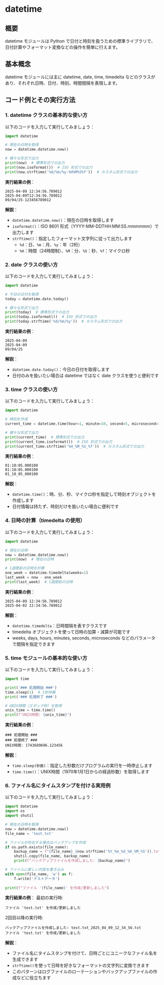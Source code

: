 # datetime

## 概要
datetime モジュールは Python で日付と時刻を扱うための標準ライブラリで、日付計算やフォーマット変換などの操作を簡単に行えます。

## 基本概念
datetime モジュールには主に datetime, date, time, timedelta などのクラスがあり、それぞれ日時、日付、時刻、時間間隔を表現します。

## コード例とその実行方法

### 1. datetime クラスの基本的な使い方

以下のコードを入力して実行してみましょう：

```python
import datetime

# 現在の日時を取得
now = datetime.datetime.now()

# 様々な形式で出力
print(now)  # 標準形式での出力
print(now.isoformat())  # ISO 形式での出力
print(now.strftime('%d/%m/%y-%H%M%S%f'))  # カスタム形式での出力
```

**実行結果の例**：
```
2025-04-09 12:34:56.789012
2025-04-09T12:34:56.789012
09/04/25-123456789012
```

**解説**：
- `datetime.datetime.now()`：現在の日時を取得します
- `isoformat()`：ISO 8601 形式（YYYY-MM-DDTHH:MM:SS.mmmmmm）で出力します
- `strftime()`：指定したフォーマット文字列に従って出力します
  - `%d`：日、`%m`：月、`%y`：年（2桁）
  - `%H`：時間（24時間制）、`%M`：分、`%S`：秒、`%f`：マイクロ秒

### 2. date クラスの使い方

以下のコードを入力して実行してみましょう：

```python
import datetime

# 今日の日付を取得
today = datetime.date.today()

# 様々な形式で出力
print(today)  # 標準形式での出力
print(today.isoformat())  # ISO 形式での出力
print(today.strftime('%d/%m/%y'))  # カスタム形式での出力
```

**実行結果の例**：
```
2025-04-09
2025-04-09
09/04/25
```

**解説**：
- `datetime.date.today()`：今日の日付を取得します
- 日付のみを扱いたい場合は datetime ではなく date クラスを使うと便利です

### 3. time クラスの使い方

以下のコードを入力して実行してみましょう：

```python
import datetime

# 時刻を作成
current_time = datetime.time(hour=1, minute=10, second=5, microsecond=100)

# 様々な形式で出力
print(current_time)  # 標準形式での出力
print(current_time.isoformat())  # ISO 形式での出力
print(current_time.strftime('%H_%M_%S_%f'))  # カスタム形式での出力
```

**実行結果の例**：
```
01:10:05.000100
01:10:05.000100
01_10_05_000100
```

**解説**：
- `datetime.time()`：時、分、秒、マイクロ秒を指定して時刻オブジェクトを作成します
- 日付情報は持たず、時刻だけを扱いたい場合に便利です

### 4. 日時の計算（timedelta の使用）

以下のコードを入力して実行してみましょう：

```python
import datetime

# 現在の日時
now = datetime.datetime.now()
print(now)  # 現在の日時

# 1週間前の日時を計算
one_week = datetime.timedelta(weeks=1)
last_week = now - one_week
print(last_week)  # 1週間前の日時
```

**実行結果の例**：
```
2025-04-09 12:34:56.789012
2025-04-02 12:34:56.789012
```

**解説**：
- `datetime.timedelta`：日時間隔を表すクラスです
- timedelta オブジェクトを使って日時の加算・減算が可能です
- weeks, days, hours, minutes, seconds, microseconds などのパラメータで間隔を指定できます

### 5. time モジュールの基本的な使い方

以下のコードを入力して実行してみましょう：

```python
import time

print('### 処理開始 ###')
time.sleep(1)  # 1秒待機
print('### 処理終了 ###')

# UNIX時間（エポック秒）を取得
unix_time = time.time()
print(f"UNIX時間: {unix_time}")
```

**実行結果の例**：
```
### 処理開始 ###
### 処理終了 ###
UNIX時間: 1743689696.123456
```

**解説**：
- `time.sleep(秒数)`：指定した秒数だけプログラムの実行を一時停止します
- `time.time()`：UNIX時間（1970年1月1日からの経過秒数）を取得します

### 6. ファイル名にタイムスタンプを付ける実用例

以下のコードを入力して実行してみましょう：

```python
import datetime
import os
import shutil

# 現在の日時を取得
now = datetime.datetime.now()
file_name = 'test.txt'

# ファイルが存在する場合はバックアップを作成
if os.path.exists(file_name):
    backup_name = f"{file_name}_{now.strftime('%Y_%m_%d_%H_%M_%S')}.txt"
    shutil.copy(file_name, backup_name)
    print(f"バックアップファイルを作成しました: {backup_name}")

# ファイルに新しい内容を書き込み
with open(file_name, 'w') as f:
    f.write('テストデータ')
    
print(f"ファイル '{file_name}' を作成/更新しました")
```

**実行結果の例**：
最初の実行時:
```
ファイル 'test.txt' を作成/更新しました
```

2回目以降の実行時:
```
バックアップファイルを作成しました: test.txt_2025_04_09_12_34_56.txt
ファイル 'test.txt' を作成/更新しました
```

**解説**：
- ファイル名にタイムスタンプを付けて、日時ごとにユニークなファイル名を生成できます
- `strftime()`を使って日時を好きなフォーマットの文字列に変換できます
- このパターンはログファイルのローテーションやバックアップファイルの作成などに役立ちます
